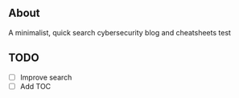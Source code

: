 ## About
A minimalist, quick search cybersecurity blog and cheatsheets
test

## TODO
- [ ] Improve search
- [ ] Add TOC
